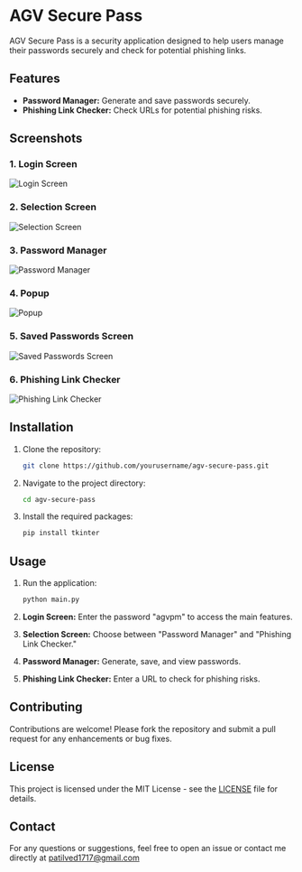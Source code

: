 # AGV Secure Pass

AGV Secure Pass is a security application designed to help users manage their passwords securely and check for potential phishing links.

## Features
- **Password Manager:** Generate and save passwords securely.
- **Phishing Link Checker:** Check URLs for potential phishing risks.

## Screenshots

### 1. Login Screen
![Login Screen](Loginscreen.png)

### 2. Selection Screen
![Selection Screen](SelectionScreen.png)

### 3. Password Manager
![Password Manager](PasswordManager.png)

### 4. Popup
![Popup](Popup.png)

### 5. Saved Passwords Screen
![Saved Passwords Screen](SavedPasswordsScreen.png)

### 6. Phishing Link Checker
![Phishing Link Checker](PhishingLinkChecker.png)

## Installation

1. Clone the repository:
    ```bash
    git clone https://github.com/yourusername/agv-secure-pass.git
    ```
2. Navigate to the project directory:
    ```bash
    cd agv-secure-pass
    ```
3. Install the required packages:
    ```bash
    pip install tkinter
    ```

## Usage

1. Run the application:
    ```bash
    python main.py
    ```

2. **Login Screen:** Enter the password "agvpm" to access the main features.
3. **Selection Screen:** Choose between "Password Manager" and "Phishing Link Checker."
4. **Password Manager:** Generate, save, and view passwords.
5. **Phishing Link Checker:** Enter a URL to check for phishing risks.

## Contributing

Contributions are welcome! Please fork the repository and submit a pull request for any enhancements or bug fixes.

## License

This project is licensed under the MIT License - see the [LICENSE](LICENSE) file for details.

## Contact

For any questions or suggestions, feel free to open an issue or contact me directly at patilved1717@gmail.com
